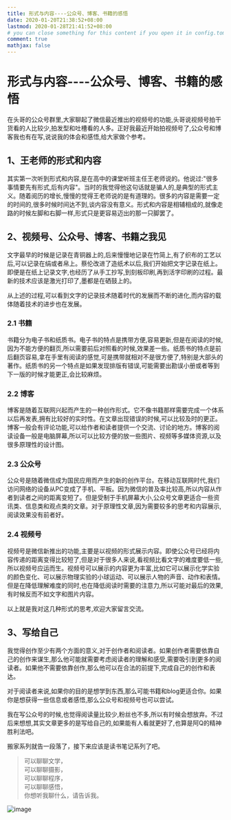 ```yaml
---
title: 形式与内容----公众号、博客、书籍的感悟
date: 2020-01-20T21:38:52+08:00
lastmod: 2020-01-28T21:41:52+08:00
# you can close something for this content if you open it in config.toml.
comment: true
mathjax: false
---
```


# 形式与内容----公众号、博客、书籍的感悟

在头哥的公众号群里,大家聊起了微信最近推出的视频号的功能,头哥说视频号拍干货看的人比较少,拍发型和吐槽看的人多。正好我最近开始拍视频号了,公众号和博客我也有在写,说说我的体会和感悟,给大家做个参考。

## 1、王老师的形式和内容

其实第一次听到形式和内容,是在高中的课堂听班主任王老师说的。他说过:"很多事情要先有形式,后有内容"。当时的我觉得他这句话就是骗人的,是典型的形式主义。随着阅历的增长,慢慢的觉得王老师说的是有道理的。很多的内容是需要一定的时间的,很多时候时间达不到,谈内容没有意义。形式和内容是相辅相成的,就像走路的时候左脚和右脚一样,形式只是更容易迈出的那一只脚罢了。

## 2、视频号、公众号、博客、书籍之我见

文字最早的时候是记录在青铜器上的,后来慢慢地记录在竹简上,有了织布的工艺以后,可以记录在绢或者帛上。蔡伦改进了造纸术以后,我们开始把文字记录在纸上。即便是在纸上记录文字,也经历了从手工抄写,到刻板印刷,再到活字印刷的过程。最新的技术应该是激光打印了,墨都是在硒鼓上的。

从上述的过程,可以看到文字的记录技术随着时代的发展而不断的进化,而内容的载体随着技术的进步也在发展。

### 2.1 书籍

书籍分为电子书和纸质书。电子书的特点是携带方便,容易更新,但是在阅读的时候,因为不能方便的翻页,所以需要前后对照看的时候,效果差一些。纸质书的特点是前后翻页容易,拿在手里有阅读的感觉,可是携带就相对不是很方便了,特别是大部头的著作。纸质书的另一个特点是如果发现排版有错误,可能需要出勘误小册或者等到下一版的时候才能更正,会比较麻烦。

### 2.2 博客

博客是随着互联网兴起而产生的一种创作形式。它不像书籍那样需要完成一个体系以后再发表,拥有比较好的实时性。在文章出现错误的时候,可以比较及时的更正。博客一般会有评论功能,可以给作者和读者提供一个交流、讨论的地方。博客的阅读设备一般是电脑屏幕,所以可以比较方便的放一些图片、视频等多媒体资源,以及很多原理性的设计图。

### 2.3 公众号

公众号是随着微信成为国民应用而产生的新的创作平台。在移动互联网时代,我们访问网络的设备从PC变成了手机、平板。因为微信的普及率比较高,所以内容从作者到读者之间的距离变短了。但是受制于手机屏幕大小,公众号文章更适合一些资讯类、信息类和观点类的文章。对于原理性文章,因为需要较多的思考和内容展示,阅读效果没有前者好。

### 2.4 视频号

视频号是微信新推出的功能,主要是以视频的形式展示内容。即使公众号已经将内容传递的距离变得比较短了,但是对于很多人来说,看视频比看文字的难度要低一些,所以视频号应运而生。视频号可以展示的内容更为丰富,比如它可以展示化学实验的颜色变化、可以展示物理实验的小球运动、可以展示人物的声音、动作和表情。但是在降低理解难度的同时,也在降低阅读时需要的注意力,所以可能对最后的效果,有时候反而不如文字和图片内容。

以上就是我对这几种形式的思考,欢迎大家留言交流。

## 3、写给自己

我觉得创作至少有两个方面的意义,对于创作者和阅读者。如果创作者需要依靠自己的创作来谋生,那么他可能就需要考虑阅读者的理解和感受,需要吸引到更多的阅读者。如果他不需要依靠创作,那么他可以在合法的前提下,完成自己的创作和表达。

对于阅读者来说,如果你的目的是想学到东西,那么可能书籍和blog更适合你。如果你是想获得一些信息或者感悟,那么公众号和视频号也可以尝试。

我在写公众号的时候,也觉得阅读量比较少,粉丝也不多,所以有时候会想放弃。不过后来想想,其实文章更多的是写给自己的,如果能有人看就更好了,也算是阿Q的精神胜利法吧。

搬家系列就告一段落了，接下来应该是读书笔记系列了吧。

> 可以聊聊文学，   
> 可以聊聊摄影，   
> 可以聊聊程序，   
> 可以聊聊感悟，   
> 你想听我聊什么，请告诉我。

![image](https://mmbiz.qpic.cn/mmbiz_jpg/IDHaWiaS8DJpDWaY4ZNTpQR4riciaVTEqPkpwGNwbmUxHUjv8licNxNlD9IEia7rCb8KYibdRWCiamYGRfetNW1CyqWTQ/0?wx_fmt=jpeg)

